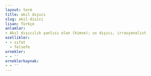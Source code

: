 ```yaml
---
layout: term
title: akıl dışıcı
slug: akil-disici
lisan: Türkçe
anlamlar:
- Akıl dışıcılık yanlısı olan (kimse); us dışıcı, irrasyonalist
ozellikler:
- - sıfat
  - felsefe
ornekler:
- - ''
orneklerkaynak:
- - ''
---
```

